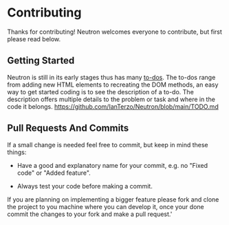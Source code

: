 
# Contributing

Thanks for contributing! Neutron welcomes everyone to contribute, but first please read below.

## Getting Started

Neutron is still in its early stages thus has many [to-dos](https://github.com/IanTerzo/Neutron/blob/main/TODO.md). The to-dos range from adding new HTML elements to recreating the DOM methods,  an easy way to get started coding is to see the description of a to-do. The description offers multiple details to the problem or task and where in the code it belongs. https://github.com/IanTerzo/Neutron/blob/main/TODO.md


## Pull Requests And Commits 

If a small change is needed feel free to commit, but keep in mind these things:

- Have a good and explanatory name for your commit, e.g. no "Fixed code" or "Added feature".
  
- Always test your code before making a commit.  

If you are planning on implementing a bigger feature please fork and clone the project to you machine where you can develop it, once your done commit the changes to your fork and make a pull request.'


